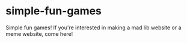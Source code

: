 # simple-fun-games
Simple fun games! If you're interested in making a mad lib website or a meme website, come here!
